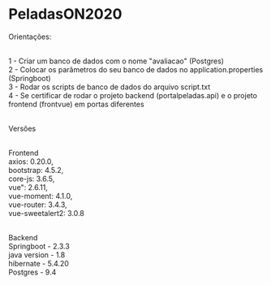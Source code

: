 # PeladasON2020

Orientações:<br/><br/>

1 - Criar um banco de dados com o nome "avaliacao" (Postgres)<br/>
2 - Colocar os parâmetros do seu banco de dados no application.properties (Springboot)<br/>
3 - Rodar os scripts de banco de dados do arquivo script.txt<br/>
4 - Se certificar de rodar o projeto backend (portalpeladas.api) e o projeto frontend (frontvue) em portas diferentes<br/><br/>

Versões<br/><br/>

Frontend<br/>
   axios: 0.20.0,<br/>
   bootstrap: 4.5.2,<br/>
   core-js: 3.6.5,<br/>
   vue": 2.6.11,<br/>
   vue-moment: 4.1.0,<br/>
   vue-router: 3.4.3,<br/>
   vue-sweetalert2: 3.0.8<br/><br/>
 

Backend<br/>
  Springboot - 2.3.3<br/>
  java version - 1.8<br/>
  hibernate - 5.4.20<br/>
  Postgres - 9.4<br/>
